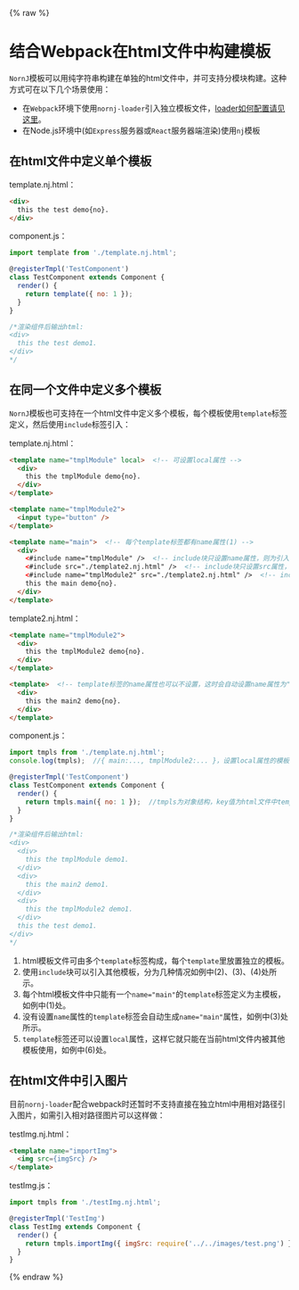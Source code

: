{% raw %}
# 结合Webpack在html文件中构建模板

`NornJ`模板可以用纯字符串构建在单独的html文件中，并可支持分模块构建。这种方式可在以下几个场景使用：
* 在`Webpack`环境下使用`nornj-loader`引入独立模板文件，[loader如何配置请见这里](https://github.com/joe-sky/nornj-loader/blob/master/README.md)。
* 在Node.js环境中(如`Express`服务器或`React`服务器端渲染)使用`nj`模板

## 在html文件中定义单个模板

template.nj.html：
```html
<div>
  this the test demo{no}.
</div>
```

component.js：

```js
import template from './template.nj.html';

@registerTmpl('TestComponent')
class TestComponent extends Component {
  render() {
    return template({ no: 1 });
  }
}

/*渲染组件后输出html:
<div>
  this the test demo1.
</div>
*/
```

## 在同一个文件中定义多个模板

`NornJ`模板也可支持在一个html文件中定义多个模板，每个模板使用`template`标签定义，然后使用`include`标签引入：

template.nj.html：
```html
<template name="tmplModule" local>  <!-- 可设置local属性 -->
  <div>
    this the tmplModule demo{no}.
  </div>
</template>

<template name="tmplModule2">
  <input type="button" />
</template>

<template name="main">  <!-- 每个template标签都有name属性(1) -->
  <div>
    <#include name="tmplModule" />  <!-- include块只设置name属性，则为引入当前html文件中的其他模板(2) -->
    <#include src="./template2.nj.html" />  <!-- include块只设置src属性，则为引入其他文件中的主模板(3) -->
    <#include name="tmplModule2" src="./template2.nj.html" />  <!-- include块设置src和name属性，则为引入其他文件中的某个模板(4) -->
    this the main demo{no}.
  </div>
</template>
```

template2.nj.html：
```html
<template name="tmplModule2">
  <div>
    this the tmplModule2 demo{no}.
  </div>
</template>

<template>  <!-- template标签的name属性也可以不设置，这时会自动设置name属性为"main"(5) -->
  <div>
    this the main2 demo{no}.
  </div>
</template>
```

component.js：

```js
import tmpls from './template.nj.html';
console.log(tmpls);  //{ main:..., tmplModule2:... }，设置local属性的模板无法获取(6)

@registerTmpl('TestComponent')
class TestComponent extends Component {
  render() {
    return tmpls.main({ no: 1 });  //tmpls为对象结构，key值为html文件中template标签的name属性
  }
}

/*渲染组件后输出html:
<div>
  <div>
    this the tmplModule demo1.
  </div>
  <div>
    this the main2 demo1.
  </div>
  <div>
    this the tmplModule2 demo1.
  </div>
  this the test demo1.
</div>
*/
```

1. html模板文件可由多个`template`标签构成，每个`template`里放置独立的模板。
2. 使用`include`块可以引入其他模板，分为几种情况如例中(2)、(3)、(4)处所示。
3. 每个html模板文件中只能有一个`name="main"`的`template`标签定义为主模板，如例中(1)处。
4. 没有设置`name`属性的`template`标签会自动生成`name="main"`属性，如例中(3)处所示。
5. `template`标签还可以设置`local`属性，这样它就只能在当前html文件内被其他模板使用，如例中(6)处。

## 在html文件中引入图片

目前`nornj-loader`配合webpack时还暂时不支持直接在独立html中用相对路径引入图片，如需引入相对路径图片可以这样做：

testImg.nj.html：

```html
<template name="importImg">
  <img src={imgSrc} />
</template>
```

testImg.js：

```js
import tmpls from './testImg.nj.html';

@registerTmpl('TestImg')
class TestImg extends Component {
  render() {
    return tmpls.importImg({ imgSrc: require('../../images/test.png') });  //在js文件中使用require方法引入相对路径图片，再传到模板中
  }
}
```
{% endraw %}
